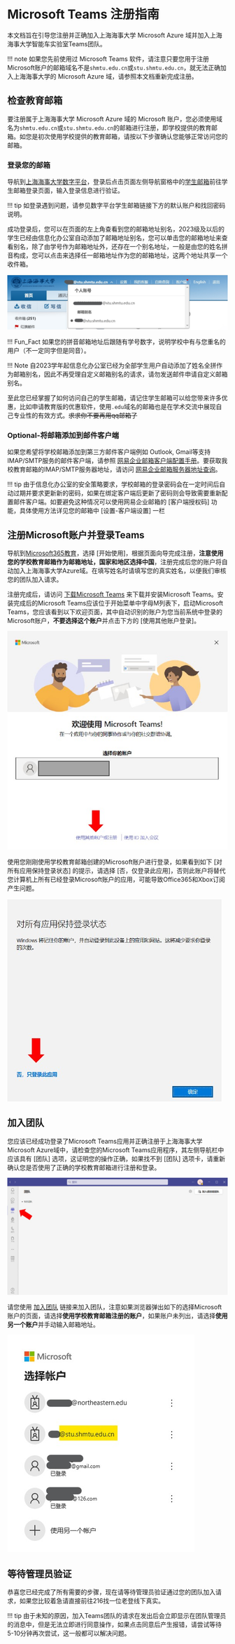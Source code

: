 # Microsoft Teams 注册指南
本文档旨在引导您注册并正确加入上海海事大学 Microsoft Azure 域并加入上海海事大学智能车实验室Teams团队。

!!! note
    如果您先前使用过 Microsoft Teams 软件，请注意只要您用于注册Microsoft账户的邮箱域名不是`shmtu.edu.cn`或`stu.shmtu.edu.cn`，就无法正确加入上海海事大学的 Microsoft Azure 域，请参照本文档重新完成注册。

## 检查教育邮箱
要注册属于上海海事大学 Microsoft Azure 域的 Microsoft 账户，您必须使用域名为`shmtu.edu.cn`或`stu.shmtu.edu.cn`的邮箱进行注册，即学校提供的教育邮箱。如您是初次使用学校提供的教育邮箱，请按以下步骤确认您能够正常访问您的邮箱。
### 登录您的邮箱
导航到[上海海事大学数字平台](https://portal.shmtu.edu.cn/)，登录后点击页面左侧导航窗格中的[学生邮箱](http://mail.stu.shmtu.edu.cn/)前往学生邮箱登录页面，输入登录信息进行验证。

!!! tip
    如登录遇到问题，请参见数字平台学生邮箱链接下方的默认账户和找回密码说明。

成功登录后，您可以在页面的左上角查看到您的邮箱地址别名，2023级及以后的学生已经由信息化办公室自动添加了邮箱地址别名，您可以单击您的邮箱地址来查看别名，除了由学号作为邮箱地址外，还存在一个别名地址，一般是由您的姓名拼音构成，您可以点击来选择任一邮箱地址作为您的邮箱地址，这两个地址共享一个收件箱。

![email_username](img/email_username.jpg)

!!! Fun_Fact
    如果您的拼音邮箱地址后跟随有学号数字，说明学校中有与您重名的用户（不一定同字但是同音）。

!!! Note
    自2023学年起信息化办公室已经为全部学生用户自动添加了姓名全拼作为邮箱别名，因此不再受理自定义邮箱别名的请求，请勿发送邮件申请自定义邮箱别名。

至此您已经掌握了如何访问自己的学生邮箱，请记住学生邮箱可以给您带来许多优惠，比如申请教育版的优惠软件，使用`.edu`域名的邮箱也是在学术交流中展现自己专业性的有效方式。<del>求求你不要再用qq邮箱了</del>  
### Optional-将邮箱添加到邮件客户端
如果您希望将学校邮箱添加到第三方邮件客户端例如 Outlook, Gmail等支持IMAP/SMTP服务的邮件客户端，请参照 [网易企业邮箱客户端配置手册](https://qiye.163.com/doc/%E5%A6%82%E4%BD%95%E8%BF%9B%E8%A1%8C%E5%AE%A2%E6%88%B7%E7%AB%AF%E8%AE%BE%E7%BD%AE.pdf)。要获取我校教育邮箱的IMAP/SMTP服务器地址，请访问 [网易企业邮箱服务器地址查询](https://qiye.163.com/help/client-profile.html)。

!!! tip
    由于信息化办公室的安全策略要求，学校邮箱的登录密码会在一定时间后自动过期并要求更新新的密码，如果在绑定客户端后更新了密码则会导致需要重新配置邮件客户端。如要避免这种情况可以使用网易企业邮箱的 [客户端授权码] 功能，具体使用方法详见您的邮箱中 [设置-客户端设置] 一栏

## 注册Microsoft账户并登录Teams
导航到[Microsoft365教育](https://www.microsoft.com/zh-cn/education/products/office)，选择 [开始使用]，根据页面向导完成注册，**注意使用您的学校教育邮箱作为邮箱地址，国家和地区选择中国**，注册完成后您的账户将自动加入上海海事大学Azure域。在填写姓名时请填写您的真实姓名，以便我们审核您的团队加入请求。  

注册完成后，请访问 [下载Microsoft Teams](https://www.microsoft.com/zh-cn/microsoft-teams/group-chat-software/) 来下载并安装Microsoft Teams。安装完成后的Microsoft Teams应该位于开始菜单中字母M列表下，启动Microsoft Teams，您应该看到以下欢迎页面，其中自动识别的账户为您当前系统中登录的Microsoft账户，**不要选择这个账户**并点击下方的 [使用其他账户登录]。  

![login](img/login.jpg)  

使用您刚刚使用学校教育邮箱创建的Microsoft账户进行登录，如果看到如下 [对所有应用保持登录状态] 的提示，请选择 [否，仅登录此应用]，否则此账户将替代您计算机上所有已经登录Microsoft账户的应用，可能导致Office365和Xbox订阅产生问题。  

![login_all](img/login_all.jpg)  

## 加入团队
您应该已经成功登录了Microsoft Teams应用并正确注册于上海海事大学Microsoft Azure域中，请检查您的Microsoft Teams应用程序，其左侧导航栏中应该具有 [团队] 选项，这证明您的操作正确，如果找不到 [团队] 选项卡，请重新确认您是否使用了正确的学校教育邮箱进行注册和登录。

![teams_homepage](img/teams_homepage.jpg)

请您使用 [加入团队](https://teams.microsoft.com/l/team/19%3AkiiwzjyyDdRLjFWsQUPwawHVVMaJ7PfYCcAd_ScaIQE1%40thread.tacv2/conversations?groupId=0ae9813d-cddf-49e7-8f06-d7f25603b065&tenantId=8a255ac4-e766-4e63-bf52-3601860f3b40) 链接来加入团队，注意如果浏览器弹出如下的选择Microsoft账户的页面，请选择**使用学校教育邮箱注册的账户**，如果账户未列出，请选择**使用另一个账户**并手动输入邮箱地址。

![selec_acc](img/select_acc.jpg)  

## 等待管理员验证
恭喜您已经完成了所有需要的步骤，现在请等待管理员验证通过您的团队加入请求，如果您比较着急请直接前往216找一位老登线下真实。

!!! tip
    由于未知的原因，加入Teams团队的请求在发出后会立即显示在团队管理员的消息中，但是无法立即进行同意操作，如果点击同意后产生报错，请尝试等待5-10分钟再次尝试，这一般都可以解决问题。



